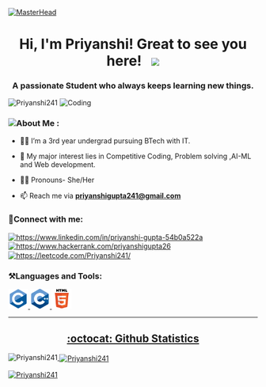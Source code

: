 [![MasterHead](https://media.giphy.com/media/jO18SawuDfCdO6qbd5/giphy.gif)](https:/PriyanshiGupta.io)

<h1 align="center">Hi, I'm Priyanshi! Great to see you here! &nbsp; <img src ="https://media.giphy.com/media/ujrj9aoOdNvXO/giphy.gif" width="75"</h1>

<h3 align="center">A passionate Student who always keeps learning new things.</h3>
<img align="right" alt="Coding" width="400" src="https://media.giphy.com/media/L1R1tvI9svkIWwpVYr/giphy.gif">

<p align="left"> <img src="https://komarev.com/ghpvc/?username=Priyanshi241&label=Profile%20views&color=0e75b6&style=flat" alt="Priyanshi241" /> </p>

<h3 align="left"><img src="https://camo.githubusercontent.com/62da68eb62b1e5f175f7d1f0191dd89a653d7908feb22d37d4a0ab07365d6791/68747470733a2f2f6d656469612e67697068792e636f6d2f6d656469612f4d3967624264396e6244724f5475314d71782f67697068792e676966" width="40px">About Me :</h3>

- 🙋‍♀️ I’m a 3rd year undergrad pursuing BTech with IT.

- 🔭 My major interest lies in Competitive Coding, Problem solving ,AI-ML and Web development.

- 👧🏻 Pronouns- She/Her

- 📫 Reach me via **priyanshigupta241@gmail.com**

<h3 align="left">🤝Connect with me:</h3>
<p align="left">
<a href="https://www.linkedin.com/in/priyanshi-gupta-54b0a522a" target="blank"><img align="center" src="https://raw.githubusercontent.com/rahuldkjain/github-profile-readme-generator/master/src/images/icons/Social/linked-in-alt.svg" alt="https://www.linkedin.com/in/priyanshi-gupta-54b0a522a" height="30" width="40" /></a>
<a href="https://www.hackerrank.com/priyanshigupta26" target="blank"><img align="center" src="https://raw.githubusercontent.com/rahuldkjain/github-profile-readme-generator/master/src/images/icons/Social/hackerrank.svg" alt="https://www.hackerrank.com/priyanshigupta26" height="30" width="40" /></a>
<a href="https://leetcode.com/Priyanshi241/" target="blank"><img align="center" src="https://raw.githubusercontent.com/rahuldkjain/github-profile-readme-generator/master/src/images/icons/Social/leet-code.svg" alt="https://leetcode.com/Priyanshi241/" height="30" width="40" /></a>

<h3 align="left">⚒️Languages and Tools:</h3>
<p align="left"> <a href="https://www.cprogramming.com/" target="_blank" rel="noreferrer"> <img src="https://raw.githubusercontent.com/devicons/devicon/master/icons/c/c-original.svg" alt="c" width="40" height="40"/> </a> <a href="https://www.w3schools.com/cpp/" target="_blank" rel="noreferrer"> <img src="https://raw.githubusercontent.com/devicons/devicon/master/icons/cplusplus/cplusplus-original.svg" alt="cplusplus" width="40" height="40"/> </a> <a href="https://www.w3.org/html/" target="_blank" rel="noreferrer"> <img src="https://raw.githubusercontent.com/devicons/devicon/master/icons/html5/html5-original-wordmark.svg" alt="html5" width="40" height="40"/> 
  
----
  
<p>
<h2 align="center">:octocat: Github Statistics </h2>
<p><img align="left" src="https://github-readme-stats.vercel.app/api/top-langs?username=Priyanshi241&show_icons=true&locale=en&layout=compact&theme=radical" alt="Priyanshi241" /></p>
<p>&nbsp;<img align="center" src="https://github-readme-stats.vercel.app/api?username=Priyanshi241&show_icons=true&locale=en&theme=radical" alt="Priyanshi241" /></p>
<p><img align="center" src="https://github-readme-streak-stats.herokuapp.com/?user=Priyanshi241&theme=radical" alt="Priyanshi241" /></p>


